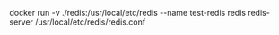 docker run -v ./redis:/usr/local/etc/redis --name test-redis redis redis-server /usr/local/etc/redis/redis.conf
